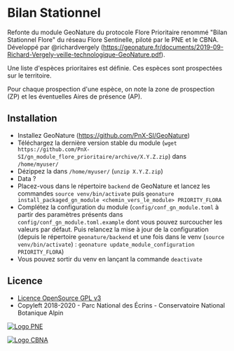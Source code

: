 # Bilan Stationnel


Refonte du module GeoNature du protocole Flore Prioritaire renommé "Bilan Stationnel Flore" du réseau Flore Sentinelle, piloté par le PNE et le CBNA. Développé par @richardvergely (https://geonature.fr/documents/2019-09-Richard-Vergely-veille-technologique-GeoNature.pdf).

Une liste d'espèces prioritaires est définie. Ces espèces sont prospectées sur le territoire. 

Pour chaque prospection d'une espèce, on note la zone de prospection (ZP) et les éventuelles Aires de présence (AP).

## Installation

* Installez GeoNature (https://github.com/PnX-SI/GeoNature)
* Téléchargez la dernière version stable du module (``wget https://github.com/PnX-SI/gn_module_flore_prioritaire/archive/X.Y.Z.zip``) dans ``/home/myuser/``
* Dézippez la dans ``/home/myuser/`` (``unzip X.Y.Z.zip``)
* Data ?
* Placez-vous dans le répertoire ``backend`` de GeoNature et lancez les commandes ``source venv/bin/activate`` puis ``geonature install_packaged_gn_module <chemin_vers_le_module> PRIORITY_FLORA``
* Complétez la configuration du module (``config/conf_gn_module.toml`` à partir des paramètres présents dans ``config/conf_gn_module.toml.example`` dont vous pouvez surcoucher les valeurs par défaut. Puis relancez la mise à jour de la configuration (depuis le répertoire ``geonature/backend`` et une fois dans le venv (``source venv/bin/activate``) : ``geonature update_module_configuration PRIORITY_FLORA``)
* Vous pouvez sortir du venv en lançant la commande ``deactivate``

## Licence

* [Licence OpenSource GPL v3](./LICENSE.txt)
* Copyleft 2018-2020 - Parc National des Écrins - Conservatoire National Botanique Alpin

[![Logo PNE](http://geonature.fr/img/logo-pne.jpg)](http://www.ecrins-parcnational.fr)

[![Logo CBNA](http://www.cbn-alpin.fr/images/stories/habillage/logo-cbna.jpg)](http://www.cbn-alpin.fr)
